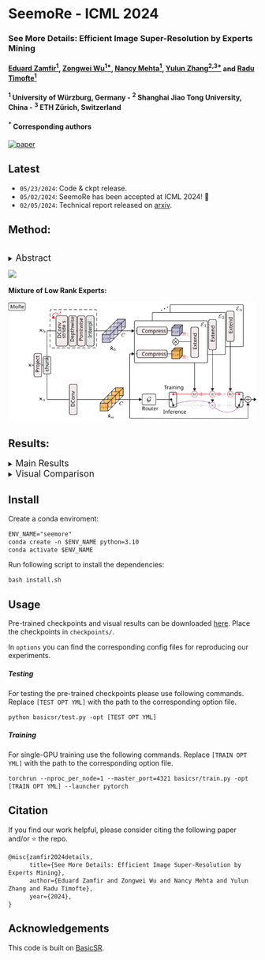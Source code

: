 # SeemoRe - ICML 2024



### See More Details: Efficient Image Super-Resolution by Experts Mining

#### [Eduard Zamfir<sup>1</sup>](https://eduardzamfir.github.io), [Zongwei Wu<sup>1*</sup>](https://sites.google.com/view/zwwu/accueil), [Nancy Mehta<sup>1</sup>](https://scholar.google.com/citations?user=WwdYdlUAAAAJ&hl=en&oi=ao),  [Yulun Zhang<sup>2,3*</sup>](http://yulunzhang.com/) and [Radu Timofte<sup>1</sup>](https://www.informatik.uni-wuerzburg.de/computervision/)

#### **<sup>1</sup> University of Würzburg, Germany - <sup>2</sup> Shanghai Jiao Tong University, China - <sup>3</sup> ETH Zürich, Switzerland**
#### **<sup>*</sup> Corresponding authors**

[![paper](https://img.shields.io/badge/arXiv-Paper-<COLOR>.svg)](https://arxiv.org/abs/2402.03412)

## Latest
- `05/23/2024`: Code & ckpt release.
- `05/02/2024`: SeemoRe has been accepted at ICML 2024! 🎉 
- `02/05/2024`: Technical report released on [arxiv](https://arxiv.org/abs/2402.03412).


## Method:
<br>
<details>
  <summary>
  <font size="+1">Abstract</font>
  </summary>
Reconstructing high-resolution (HR) images from low-resolution (LR) inputs poses a significant challenge in image super-resolution (SR). While recent approaches have demonstrated the efficacy of intricate operations customized for various objectives, the straightforward stacking of these disparate operations can result in a substantial computational burden, hampering their practical utility. In response, we introduce **S**eemo**R**e, an efficient SR model employing expert mining. Our approach strategically incorporates experts at different levels, adopting a collaborative methodology. At the macro scale, our experts address rank-wise and spatial-wise informative features, providing a holistic understanding. Subsequently, the model delves into the subtleties of rank choice by leveraging a mixture of low-rank experts. By tapping into experts specialized in distinct key factors crucial for accurate SR, our model excels in uncovering intricate intra-feature details. This collaborative approach is reminiscent of the concept of **see more**, allowing our model to achieve an optimal performance with minimal computational costs in efficient settings.
</details>

![](figures/arch.svg)

**Mixture of Low Rank Experts:**

<p align="center">
<img src="figures/more.svg" width="600"/>
</p>


## Results:

<details>
  <summary>
  <font size="+1">Main Results</font>
  </summary>
<p align="center">
<img src = "figures/main_table.png">
</p>
</details>

<details>
  <summary>
  <font size="+1">Visual Comparison</font>
  </summary>

|                     HR                     |                       Bicubic                   | [SwinIR-Light](https://github.com/JingyunLiang/SwinIR) | [DAT-Light](https://github.com/zhengchen1999/DAT) |     SeemoRe (ours)              |
| :----------------------------------------: | :---------------------------------------------: | :----------------------------------------------: | :-----------------------------------------: | :-----------------------------------------: |
| <img src="figures/img_1_HR_x4.png" height=90> | <img src="figures/img_1_Bicubic_x4.png" height=90> |  <img src="figures/img_1_SwinIR_x4.png" height=90>  | <img src="figures/img_1_DAT_x4.png" height=90> | <img src="figures/img_1_SeemoRe_x4.png" height=90> |
| <img src="figures/img_2_HR_x4.png" height=90> | <img src="figures/img_2_Bicubic_x4.png" height=90> |  <img src="figures/img_2_SwinIR_x4.png" height=90>  | <img src="figures/img_2_DAT_x4.png" height=90> | <img src="figures/img_2_SeemoRe_x4.png" height=90> |
| <img src="figures/img_3_HR_x4.png" height=90> | <img src="figures/img_3_Bicubic_x4.png" height=90> |  <img src="figures/img_3_SwinIR_x4.png" height=90>  | <img src="figures/img_3_DAT_x4.png" height=90> | <img src="figures/img_3_SeemoRe_x4.png" height=90> |
| <img src="figures/img_4_HR_x4.png" height=90> | <img src="figures/img_4_Bicubic_x4.png" height=90> |  <img src="figures/img_4_SwinIR_x4.png" height=90>  | <img src="figures/img_4_DAT_x4.png" height=90> | <img src="figures/img_4_SeemoRe_x4.png" height=90> |

</details>

## Install
Create a conda enviroment:
````
ENV_NAME="seemore"
conda create -n $ENV_NAME python=3.10
conda activate $ENV_NAME
````
Run following script to install the dependencies:
````
bash install.sh
````


## Usage
Pre-trained checkpoints and visual results can be downloaded [here](https://drive.google.com/drive/folders/15jtvcS4jL_6QqEwaRodEN8FBrqVPrO2u?usp=share_link). Place the checkpoints in `checkpoints/`.

In `options` you can find the corresponding config files for reproducing our experiments.

##### **Testing**
For testing the pre-trained checkpoints please use following commands. Replace `[TEST OPT YML]` with the path to the corresponding option file.
`````
python basicsr/test.py -opt [TEST OPT YML]
`````

##### **Training**
For single-GPU training use the following commands. Replace `[TRAIN OPT YML]` with the path to the corresponding option file.
`````
torchrun --nproc_per_node=1 --master_port=4321 basicsr/train.py -opt [TRAIN OPT YML] --launcher pytorch
`````

## Citation

If you find our work helpful, please consider citing the following paper and/or ⭐ the repo.

```
@misc{zamfir2024details,
      title={See More Details: Efficient Image Super-Resolution by Experts Mining}, 
      author={Eduard Zamfir and Zongwei Wu and Nancy Mehta and Yulun Zhang and Radu Timofte},
      year={2024},
}
```

## Acknowledgements

This code is built on [BasicSR](https://github.com/XPixelGroup/BasicSR).
